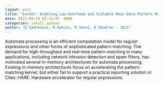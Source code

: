 ```yaml
--- 
layout: post 
title: "Sunder: Enabling Low-Overhead and Scalable Near-Data Pattern Matching Acceleration" 
date: 2021-09-19 02:15:47 -0400 
categories: jekyll update 
author: "E Sadredini, R Rahimi, M Imani, K Skadron - 2021" 
--- 
```

Automata processing is an efficient computation model for regular expressions and other forms of sophisticated pattern matching. The demand for high-throughput and real-time pattern matching in many applications, including network intrusion detection and spam filters, has motivated several in-memory architectures for automata processing. Existing in-memory architectures focus on accelerating the pattern-matching kernel, but either fail to support a practical reporting solution or Cites: HARE: Hardware accelerator for regular expressions